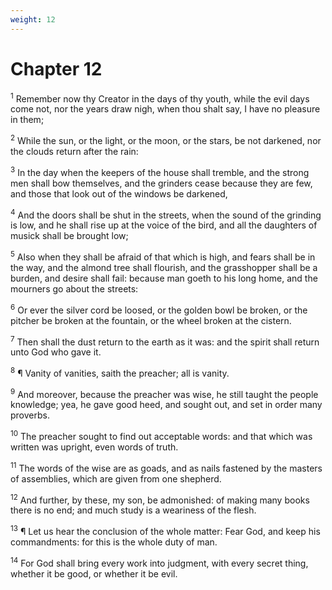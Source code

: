 ```yaml
---
weight: 12
---
```


# Chapter 12

<sup>1</sup> Remember now thy Creator in the days of thy youth, while the evil days come not, nor the years draw nigh, when thou shalt say, I have no pleasure in them; 

<sup>2</sup> While the sun, or the light, or the moon, or the stars, be not darkened, nor the clouds return after the rain: 

<sup>3</sup> In the day when the keepers of the house shall tremble, and the strong men shall bow themselves, and the grinders cease because they are few, and those that look out of the windows be darkened, 

<sup>4</sup> And the doors shall be shut in the streets, when the sound of the grinding is low, and he shall rise up at the voice of the bird, and all the daughters of musick shall be brought low; 

<sup>5</sup> Also when they shall be afraid of that which is high, and fears shall be in the way, and the almond tree shall flourish, and the grasshopper shall be a burden, and desire shall fail: because man goeth to his long home, and the mourners go about the streets: 

<sup>6</sup> Or ever the silver cord be loosed, or the golden bowl be broken, or the pitcher be broken at the fountain, or the wheel broken at the cistern. 

<sup>7</sup> Then shall the dust return to the earth as it was: and the spirit shall return unto God who gave it. 

<sup>8</sup> ¶ Vanity of vanities, saith the preacher; all is vanity. 

<sup>9</sup> And moreover, because the preacher was wise, he still taught the people knowledge; yea, he gave good heed, and sought out, and set in order many proverbs. 

<sup>10</sup> The preacher sought to find out acceptable words: and that which was written was upright, even words of truth. 

<sup>11</sup> The words of the wise are as goads, and as nails fastened by the masters of assemblies, which are given from one shepherd. 

<sup>12</sup> And further, by these, my son, be admonished: of making many books there is no end; and much study is a weariness of the flesh. 

<sup>13</sup> ¶ Let us hear the conclusion of the whole matter: Fear God, and keep his commandments: for this is the whole duty of man. 

<sup>14</sup> For God shall bring every work into judgment, with every secret thing, whether it be good, or whether it be evil. 

